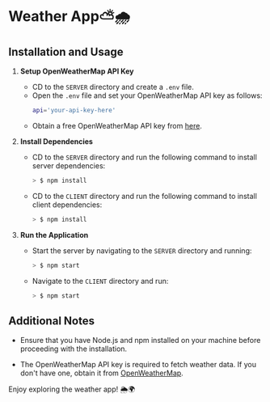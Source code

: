 # Weather App⛅🌧️

## Installation and Usage

1. **Setup OpenWeatherMap API Key**

   - CD to the `SERVER` directory and create a `.env` file.
   - Open the `.env` file and set your OpenWeatherMap API key as follows:
     ```bash
     api='your-api-key-here'
     ```
   - Obtain a free OpenWeatherMap API key from [here](https://openweathermap.org/api).

2. **Install Dependencies**

   - CD to the `SERVER` directory and run the following command to install server dependencies:
     ```bash
     > $ npm install
     ```

   - CD to the `CLIENT` directory and run the following command to install client dependencies:
     ```bash
     > $ npm install
     ```

3. **Run the Application**

   - Start the server by navigating to the `SERVER` directory and running:
     ```bash
     > $ npm start
     ```

   - Navigate to the `CLIENT` directory and run:
     ```bash
     > $ npm start
     ```

## Additional Notes

- Ensure that you have Node.js and npm installed on your machine before proceeding with the installation.

- The OpenWeatherMap API key is required to fetch weather data. If you don't have one, obtain it from [OpenWeatherMap](https://openweathermap.org/api).

Enjoy exploring the weather app! 🌦️🌍

